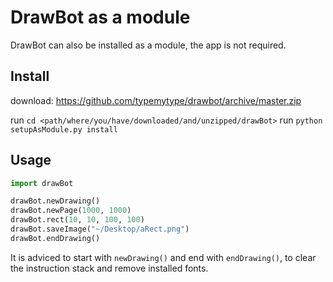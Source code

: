 DrawBot as a module
===================

DrawBot can also be installed as a module, the app is not required. 


Install 
-------

download: https://github.com/typemytype/drawbot/archive/master.zip

run `cd <path/where/you/have/downloaded/and/unzipped/drawBot>`
run `python setupAsModule.py install`

Usage
-----

```Python
import drawBot

drawBot.newDrawing()
drawBot.newPage(1000, 1000)
drawBot.rect(10, 10, 100, 100)
drawBot.saveImage("~/Desktop/aRect.png")
drawBot.endDrawing()
```

It is adviced to start with `newDrawing()` and end with `endDrawing()`, to clear the instruction stack and remove installed fonts.

